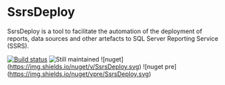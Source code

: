 # SsrsDeploy

SsrsDeploy is a tool to facilitate the automation of the deployment of reports, data sources and other artefacts to SQL Server Reporting Service (SSRS).

[![Build status](https://ci.appveyor.com/api/projects/status/7k5tda804jbcvlq4?svg=true)](https://ci.appveyor.com/project/CdricLCharlier/ssrsdeploy)
![Still maintained](https://img.shields.io/maintenance/yes/2016.svg)
![nuget] (https://img.shields.io/nuget/v/SsrsDeploy.svg) 
![nuget pre] (https://img.shields.io/nuget/vpre/SsrsDeploy.svg)
